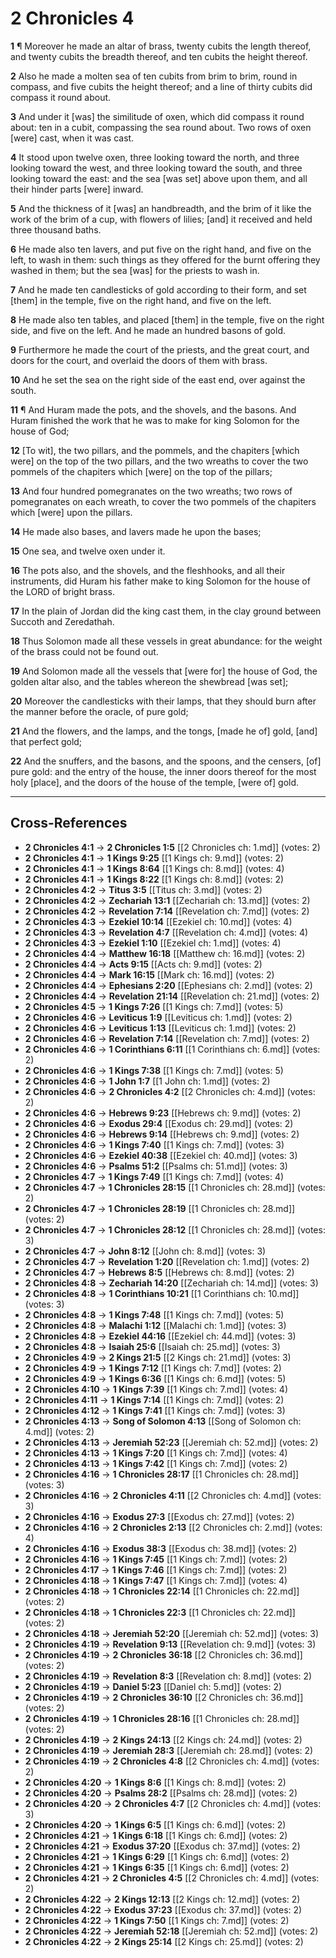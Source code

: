 # 2 Chronicles 4

**1** ¶ Moreover he made an altar of brass, twenty cubits the length thereof, and twenty cubits the breadth thereof, and ten cubits the height thereof.

**2** Also he made a molten sea of ten cubits from brim to brim, round in compass, and five cubits the height thereof; and a line of thirty cubits did compass it round about.

**3** And under it [was] the similitude of oxen, which did compass it round about: ten in a cubit, compassing the sea round about. Two rows of oxen [were] cast, when it was cast.

**4** It stood upon twelve oxen, three looking toward the north, and three looking toward the west, and three looking toward the south, and three looking toward the east: and the sea [was set] above upon them, and all their hinder parts [were] inward.

**5** And the thickness of it [was] an handbreadth, and the brim of it like the work of the brim of a cup, with flowers of lilies; [and] it received and held three thousand baths.

**6** He made also ten lavers, and put five on the right hand, and five on the left, to wash in them: such things as they offered for the burnt offering they washed in them; but the sea [was] for the priests to wash in.

**7** And he made ten candlesticks of gold according to their form, and set [them] in the temple, five on the right hand, and five on the left.

**8** He made also ten tables, and placed [them] in the temple, five on the right side, and five on the left. And he made an hundred basons of gold.

**9** Furthermore he made the court of the priests, and the great court, and doors for the court, and overlaid the doors of them with brass.

**10** And he set the sea on the right side of the east end, over against the south.

**11** ¶ And Huram made the pots, and the shovels, and the basons. And Huram finished the work that he was to make for king Solomon for the house of God;

**12** [To wit], the two pillars, and the pommels, and the chapiters [which were] on the top of the two pillars, and the two wreaths to cover the two pommels of the chapiters which [were] on the top of the pillars;

**13** And four hundred pomegranates on the two wreaths; two rows of pomegranates on each wreath, to cover the two pommels of the chapiters which [were] upon the pillars.

**14** He made also bases, and lavers made he upon the bases;

**15** One sea, and twelve oxen under it.

**16** The pots also, and the shovels, and the fleshhooks, and all their instruments, did Huram his father make to king Solomon for the house of the LORD of bright brass.

**17** In the plain of Jordan did the king cast them, in the clay ground between Succoth and Zeredathah.

**18** Thus Solomon made all these vessels in great abundance: for the weight of the brass could not be found out.

**19** And Solomon made all the vessels that [were for] the house of God, the golden altar also, and the tables whereon the shewbread [was set];

**20** Moreover the candlesticks with their lamps, that they should burn after the manner before the oracle, of pure gold;

**21** And the flowers, and the lamps, and the tongs, [made he of] gold, [and] that perfect gold;

**22** And the snuffers, and the basons, and the spoons, and the censers, [of] pure gold: and the entry of the house, the inner doors thereof for the most holy [place], and the doors of the house of the temple, [were of] gold.

---

## Cross-References

- **2 Chronicles 4:1** → **2 Chronicles 1:5** [[2 Chronicles ch: 1.md]] (votes: 2)
- **2 Chronicles 4:1** → **1 Kings 9:25** [[1 Kings ch: 9.md]] (votes: 2)
- **2 Chronicles 4:1** → **1 Kings 8:64** [[1 Kings ch: 8.md]] (votes: 4)
- **2 Chronicles 4:1** → **1 Kings 8:22** [[1 Kings ch: 8.md]] (votes: 2)
- **2 Chronicles 4:2** → **Titus 3:5** [[Titus ch: 3.md]] (votes: 2)
- **2 Chronicles 4:2** → **Zechariah 13:1** [[Zechariah ch: 13.md]] (votes: 2)
- **2 Chronicles 4:2** → **Revelation 7:14** [[Revelation ch: 7.md]] (votes: 2)
- **2 Chronicles 4:3** → **Ezekiel 10:14** [[Ezekiel ch: 10.md]] (votes: 4)
- **2 Chronicles 4:3** → **Revelation 4:7** [[Revelation ch: 4.md]] (votes: 4)
- **2 Chronicles 4:3** → **Ezekiel 1:10** [[Ezekiel ch: 1.md]] (votes: 4)
- **2 Chronicles 4:4** → **Matthew 16:18** [[Matthew ch: 16.md]] (votes: 2)
- **2 Chronicles 4:4** → **Acts 9:15** [[Acts ch: 9.md]] (votes: 2)
- **2 Chronicles 4:4** → **Mark 16:15** [[Mark ch: 16.md]] (votes: 2)
- **2 Chronicles 4:4** → **Ephesians 2:20** [[Ephesians ch: 2.md]] (votes: 2)
- **2 Chronicles 4:4** → **Revelation 21:14** [[Revelation ch: 21.md]] (votes: 2)
- **2 Chronicles 4:5** → **1 Kings 7:26** [[1 Kings ch: 7.md]] (votes: 5)
- **2 Chronicles 4:6** → **Leviticus 1:9** [[Leviticus ch: 1.md]] (votes: 2)
- **2 Chronicles 4:6** → **Leviticus 1:13** [[Leviticus ch: 1.md]] (votes: 2)
- **2 Chronicles 4:6** → **Revelation 7:14** [[Revelation ch: 7.md]] (votes: 2)
- **2 Chronicles 4:6** → **1 Corinthians 6:11** [[1 Corinthians ch: 6.md]] (votes: 2)
- **2 Chronicles 4:6** → **1 Kings 7:38** [[1 Kings ch: 7.md]] (votes: 5)
- **2 Chronicles 4:6** → **1 John 1:7** [[1 John ch: 1.md]] (votes: 2)
- **2 Chronicles 4:6** → **2 Chronicles 4:2** [[2 Chronicles ch: 4.md]] (votes: 2)
- **2 Chronicles 4:6** → **Hebrews 9:23** [[Hebrews ch: 9.md]] (votes: 2)
- **2 Chronicles 4:6** → **Exodus 29:4** [[Exodus ch: 29.md]] (votes: 2)
- **2 Chronicles 4:6** → **Hebrews 9:14** [[Hebrews ch: 9.md]] (votes: 2)
- **2 Chronicles 4:6** → **1 Kings 7:40** [[1 Kings ch: 7.md]] (votes: 3)
- **2 Chronicles 4:6** → **Ezekiel 40:38** [[Ezekiel ch: 40.md]] (votes: 3)
- **2 Chronicles 4:6** → **Psalms 51:2** [[Psalms ch: 51.md]] (votes: 3)
- **2 Chronicles 4:7** → **1 Kings 7:49** [[1 Kings ch: 7.md]] (votes: 4)
- **2 Chronicles 4:7** → **1 Chronicles 28:15** [[1 Chronicles ch: 28.md]] (votes: 2)
- **2 Chronicles 4:7** → **1 Chronicles 28:19** [[1 Chronicles ch: 28.md]] (votes: 2)
- **2 Chronicles 4:7** → **1 Chronicles 28:12** [[1 Chronicles ch: 28.md]] (votes: 3)
- **2 Chronicles 4:7** → **John 8:12** [[John ch: 8.md]] (votes: 3)
- **2 Chronicles 4:7** → **Revelation 1:20** [[Revelation ch: 1.md]] (votes: 2)
- **2 Chronicles 4:7** → **Hebrews 8:5** [[Hebrews ch: 8.md]] (votes: 2)
- **2 Chronicles 4:8** → **Zechariah 14:20** [[Zechariah ch: 14.md]] (votes: 3)
- **2 Chronicles 4:8** → **1 Corinthians 10:21** [[1 Corinthians ch: 10.md]] (votes: 3)
- **2 Chronicles 4:8** → **1 Kings 7:48** [[1 Kings ch: 7.md]] (votes: 5)
- **2 Chronicles 4:8** → **Malachi 1:12** [[Malachi ch: 1.md]] (votes: 3)
- **2 Chronicles 4:8** → **Ezekiel 44:16** [[Ezekiel ch: 44.md]] (votes: 3)
- **2 Chronicles 4:8** → **Isaiah 25:6** [[Isaiah ch: 25.md]] (votes: 3)
- **2 Chronicles 4:9** → **2 Kings 21:5** [[2 Kings ch: 21.md]] (votes: 3)
- **2 Chronicles 4:9** → **1 Kings 7:12** [[1 Kings ch: 7.md]] (votes: 2)
- **2 Chronicles 4:9** → **1 Kings 6:36** [[1 Kings ch: 6.md]] (votes: 5)
- **2 Chronicles 4:10** → **1 Kings 7:39** [[1 Kings ch: 7.md]] (votes: 4)
- **2 Chronicles 4:11** → **1 Kings 7:14** [[1 Kings ch: 7.md]] (votes: 2)
- **2 Chronicles 4:12** → **1 Kings 7:41** [[1 Kings ch: 7.md]] (votes: 3)
- **2 Chronicles 4:13** → **Song of Solomon 4:13** [[Song of Solomon ch: 4.md]] (votes: 2)
- **2 Chronicles 4:13** → **Jeremiah 52:23** [[Jeremiah ch: 52.md]] (votes: 2)
- **2 Chronicles 4:13** → **1 Kings 7:20** [[1 Kings ch: 7.md]] (votes: 4)
- **2 Chronicles 4:13** → **1 Kings 7:42** [[1 Kings ch: 7.md]] (votes: 2)
- **2 Chronicles 4:16** → **1 Chronicles 28:17** [[1 Chronicles ch: 28.md]] (votes: 3)
- **2 Chronicles 4:16** → **2 Chronicles 4:11** [[2 Chronicles ch: 4.md]] (votes: 3)
- **2 Chronicles 4:16** → **Exodus 27:3** [[Exodus ch: 27.md]] (votes: 2)
- **2 Chronicles 4:16** → **2 Chronicles 2:13** [[2 Chronicles ch: 2.md]] (votes: 4)
- **2 Chronicles 4:16** → **Exodus 38:3** [[Exodus ch: 38.md]] (votes: 2)
- **2 Chronicles 4:16** → **1 Kings 7:45** [[1 Kings ch: 7.md]] (votes: 2)
- **2 Chronicles 4:17** → **1 Kings 7:46** [[1 Kings ch: 7.md]] (votes: 2)
- **2 Chronicles 4:18** → **1 Kings 7:47** [[1 Kings ch: 7.md]] (votes: 4)
- **2 Chronicles 4:18** → **1 Chronicles 22:14** [[1 Chronicles ch: 22.md]] (votes: 2)
- **2 Chronicles 4:18** → **1 Chronicles 22:3** [[1 Chronicles ch: 22.md]] (votes: 2)
- **2 Chronicles 4:18** → **Jeremiah 52:20** [[Jeremiah ch: 52.md]] (votes: 3)
- **2 Chronicles 4:19** → **Revelation 9:13** [[Revelation ch: 9.md]] (votes: 3)
- **2 Chronicles 4:19** → **2 Chronicles 36:18** [[2 Chronicles ch: 36.md]] (votes: 2)
- **2 Chronicles 4:19** → **Revelation 8:3** [[Revelation ch: 8.md]] (votes: 2)
- **2 Chronicles 4:19** → **Daniel 5:23** [[Daniel ch: 5.md]] (votes: 2)
- **2 Chronicles 4:19** → **2 Chronicles 36:10** [[2 Chronicles ch: 36.md]] (votes: 2)
- **2 Chronicles 4:19** → **1 Chronicles 28:16** [[1 Chronicles ch: 28.md]] (votes: 2)
- **2 Chronicles 4:19** → **2 Kings 24:13** [[2 Kings ch: 24.md]] (votes: 2)
- **2 Chronicles 4:19** → **Jeremiah 28:3** [[Jeremiah ch: 28.md]] (votes: 2)
- **2 Chronicles 4:19** → **2 Chronicles 4:8** [[2 Chronicles ch: 4.md]] (votes: 2)
- **2 Chronicles 4:20** → **1 Kings 8:6** [[1 Kings ch: 8.md]] (votes: 2)
- **2 Chronicles 4:20** → **Psalms 28:2** [[Psalms ch: 28.md]] (votes: 2)
- **2 Chronicles 4:20** → **2 Chronicles 4:7** [[2 Chronicles ch: 4.md]] (votes: 3)
- **2 Chronicles 4:20** → **1 Kings 6:5** [[1 Kings ch: 6.md]] (votes: 2)
- **2 Chronicles 4:21** → **1 Kings 6:18** [[1 Kings ch: 6.md]] (votes: 2)
- **2 Chronicles 4:21** → **Exodus 37:20** [[Exodus ch: 37.md]] (votes: 2)
- **2 Chronicles 4:21** → **1 Kings 6:29** [[1 Kings ch: 6.md]] (votes: 2)
- **2 Chronicles 4:21** → **1 Kings 6:35** [[1 Kings ch: 6.md]] (votes: 2)
- **2 Chronicles 4:21** → **2 Chronicles 4:5** [[2 Chronicles ch: 4.md]] (votes: 2)
- **2 Chronicles 4:22** → **2 Kings 12:13** [[2 Kings ch: 12.md]] (votes: 2)
- **2 Chronicles 4:22** → **Exodus 37:23** [[Exodus ch: 37.md]] (votes: 2)
- **2 Chronicles 4:22** → **1 Kings 7:50** [[1 Kings ch: 7.md]] (votes: 2)
- **2 Chronicles 4:22** → **Jeremiah 52:18** [[Jeremiah ch: 52.md]] (votes: 2)
- **2 Chronicles 4:22** → **2 Kings 25:14** [[2 Kings ch: 25.md]] (votes: 2)
